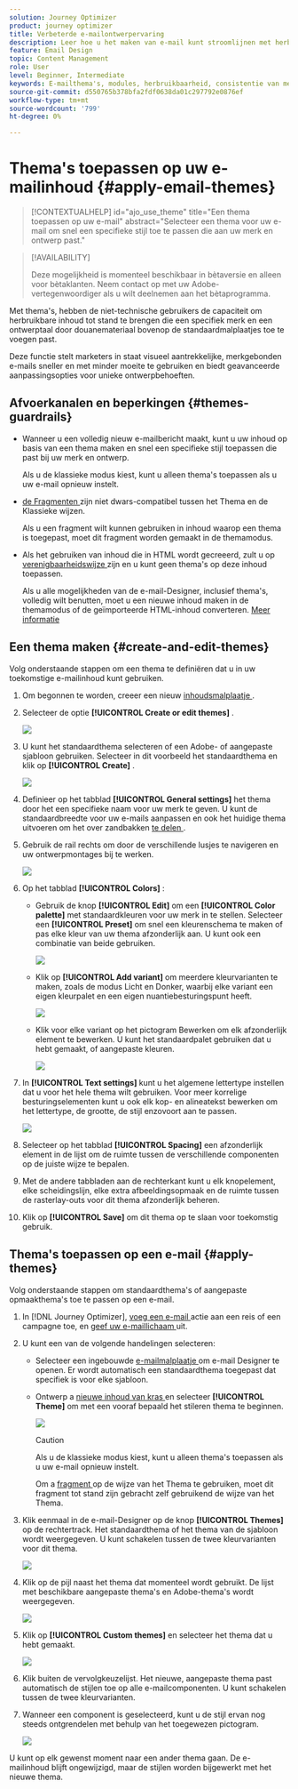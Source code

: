 ```yaml
---
solution: Journey Optimizer
product: journey optimizer
title: Verbeterde e-mailontwerpervaring
description: Leer hoe u het maken van e-mail kunt stroomlijnen met herbruikbare thema's en modules, zodat uw campagnes consistent en efficiënt zijn.
feature: Email Design
topic: Content Management
role: User
level: Beginner, Intermediate
keywords: E-mailthema's, modules, herbruikbaarheid, consistentie van merk, e-mailontwerp, aangepaste CSS, mobiele optimalisatie
source-git-commit: d550765b378bfa2fdf0638da01c297792e0876ef
workflow-type: tm+mt
source-wordcount: '799'
ht-degree: 0%

---
```



# Thema&#39;s toepassen op uw e-mailinhoud {#apply-email-themes}

>[!CONTEXTUALHELP]
>id="ajo_use_theme"
>title="Een thema toepassen op uw e-mail"
>abstract="Selecteer een thema voor uw e-mail om snel een specifieke stijl toe te passen die aan uw merk en ontwerp past."

<!--This documentation provides a comprehensive guide to using themes to streamline your email creation process. With the ability to define reusable themes and leverage pre-designed modules, marketers can create professional, brand-aligned emails faster and with less effort.-->

>[!AVAILABILITY]
>
>Deze mogelijkheid is momenteel beschikbaar in bètaversie en alleen voor bètaklanten. Neem contact op met uw Adobe-vertegenwoordiger als u wilt deelnemen aan het bètaprogramma.

Met thema&#39;s, hebben de niet-technische gebruikers de capaciteit om herbruikbare inhoud tot stand te brengen die een specifiek merk en een ontwerptaal door douanemateriaal bovenop de standaardmalplaatjes <!-- to achieve brand specific results--> toe te voegen past.

Deze functie stelt marketers in staat visueel aantrekkelijke, merkgebonden e-mails sneller en met minder moeite te gebruiken en biedt geavanceerde aanpassingsopties voor unieke ontwerpbehoeften.

<!--What is the Enhanced Email Authoring Experience?

This feature introduces two key components to simplify and enhance email creation:

* **Theme Management System**: A centralized system for creating, customizing, and applying reusable themes to emails. Themes ensure consistent styling across campaigns and eliminate the need for repetitive manual styling.

* **Modules**: Pre-designed, reusable content blocks that abstract common email elements (e.g., titles, descriptions, images, and links). Modules are built using customizable low-level components, offering flexibility while maintaining design standards.

Key Benefits:

- **Consistency**: Ensure all emails align with your brand's design guidelines.
- **Efficiency**: Save time by reusing themes and modules across campaigns.
- **Customization**: Add custom CSS and mobile-specific styles for advanced designs.
- **Scalability**: Eliminate repetitive styling tasks, enabling faster email creation.-->

## Afvoerkanalen en beperkingen {#themes-guardrails}

* Wanneer u een volledig nieuw e-mailbericht maakt, kunt u uw inhoud op basis van een thema maken en snel een specifieke stijl toepassen die past bij uw merk en ontwerp.

  Als u de klassieke modus kiest, kunt u alleen thema&#39;s toepassen als u uw e-mail opnieuw instelt.

* [ de Fragmenten ](../content-management/fragments.md) zijn niet dwars-compatibel tussen het Thema en de Klassieke wijzen.

  Als u een fragment wilt kunnen gebruiken in inhoud waarop een thema is toegepast, moet dit fragment worden gemaakt in de themamodus.

* Als het gebruiken van inhoud die in HTML wordt gecreeerd, zult u op [ verenigbaarheidswijze ](existing-content.md) zijn en u kunt geen thema&#39;s op deze inhoud toepassen.

  Als u alle mogelijkheden van de e-mail-Designer, inclusief thema&#39;s, volledig wilt benutten, moet u een nieuwe inhoud maken in de themamodus of de geïmporteerde HTML-inhoud converteren. [Meer informatie](existing-content.md)

<!--If using a content created in Classic mode or HTML, you cannot apply themes to this content. You must create a new content in Theme mode.

If you apply a theme to a content using a [fragment](../content-management/fragments.md) created in Classic mode, the rendering may not be optimal.-->

## Een thema maken {#create-and-edit-themes}

Volg onderstaande stappen om een thema te definiëren dat u in uw toekomstige e-mailinhoud kunt gebruiken.

1. Om begonnen te worden, creeer een nieuw [ inhoudsmalplaatje ](../content-management/create-content-templates.md).

1. Selecteer de optie **[!UICONTROL Create or edit themes]** .

   ![](assets/theme-create.png)

1. U kunt het standaardthema selecteren of een Adobe- of aangepaste sjabloon gebruiken. Selecteer in dit voorbeeld het standaardthema en klik op **[!UICONTROL Create]** .

   ![](assets/theme-select.png)

1. Definieer op het tabblad **[!UICONTROL General settings]** het thema door het een specifieke naam voor uw merk te geven. U kunt de standaardbreedte voor uw e-mails aanpassen en ook het huidige thema uitvoeren om het over zandbakken [ te delen ](../configuration/copy-objects-to-sandbox.md).

   <!--![](assets/theme-general-settings.png)-->

1. Gebruik de rail rechts om door de verschillende lusjes te navigeren en uw ontwerpmontages bij te werken.

   ![](assets/theme-right-pane.png)

1. Op het tabblad **[!UICONTROL Colors]** :

   * Gebruik de knop **[!UICONTROL Edit]** om een **[!UICONTROL Color palette]** met standaardkleuren voor uw merk in te stellen. Selecteer een **[!UICONTROL Preset]** om snel een kleurenschema te maken of pas elke kleur van uw thema afzonderlijk aan. U kunt ook een combinatie van beide gebruiken.

     ![](assets/theme-colors.gif)

   * Klik op **[!UICONTROL Add variant]** om meerdere kleurvarianten te maken, zoals de modus Licht en Donker, waarbij elke variant een eigen kleurpalet en een eigen nuantiebesturingspunt heeft.

     ![](assets/theme-colors-variant.png)

   * Klik voor elke variant op het pictogram Bewerken om elk afzonderlijk element te bewerken. U kunt het standaardpalet gebruiken dat u hebt gemaakt, of aangepaste kleuren.

     ![](assets/theme-colors-edit-variant.gif)

1. In **[!UICONTROL Text settings]** kunt u het algemene lettertype instellen dat u voor het hele thema wilt gebruiken. Voor meer korrelige besturingselementen kunt u ook elk kop- en alineatekst bewerken om het lettertype, de grootte, de stijl enzovoort aan te passen.

   ![](assets/theme-text.png)

1. Selecteer op het tabblad **[!UICONTROL Spacing]** een afzonderlijk element in de lijst om de ruimte tussen de verschillende componenten op de juiste wijze te bepalen.

   <!--![](assets/theme-spacing.png)-->

1. Met de andere tabbladen aan de rechterkant kunt u elk knopelement, elke scheidingslijn, elke extra afbeeldingsopmaak en de ruimte tussen de rasterlay-outs voor dit thema afzonderlijk beheren.

   <!--![](assets/theme-buttons.png)-->

1. Klik op **[!UICONTROL Save]** om dit thema op te slaan voor toekomstig gebruik.

## Thema&#39;s toepassen op een e-mail {#apply-themes}

Volg onderstaande stappen om standaardthema&#39;s of aangepaste opmaakthema&#39;s toe te passen op een e-mail.

1. In [!DNL Journey Optimizer], [ voeg een e-mail ](create-email.md) actie aan een reis of een campagne toe, en [ geef uw e-maillichaam ](get-started-email-design.md#key-steps) uit.

1. U kunt een van de volgende handelingen selecteren:

   * Selecteer een ingebouwde [ e-mailmalplaatje ](use-email-templates.md) om e-mail Designer te openen. Er wordt automatisch een standaardthema toegepast dat specifiek is voor elke sjabloon.

   * Ontwerp a [ nieuwe inhoud van kras ](content-from-scratch.md) en selecteer **[!UICONTROL Theme]** om met een vooraf bepaald het stileren thema te beginnen.

     ![](assets/theme-from-scratch.png)

     >[!CAUTION]
     >
     >Als u de klassieke modus kiest, kunt u alleen thema&#39;s toepassen als u uw e-mail opnieuw instelt.
     >
     >Om a [ fragment ](../content-management/fragments.md) op de wijze van het Thema te gebruiken, moet dit fragment tot stand zijn gebracht zelf gebruikend de wijze van het Thema.

1. Klik eenmaal in de e-mail-Designer op de knop **[!UICONTROL Themes]** op de rechtertrack. Het standaardthema of het thema van de sjabloon wordt weergegeven. U kunt schakelen tussen de twee kleurvarianten voor dit thema.

   ![](assets/theme-default-hero.png)

1. Klik op de pijl naast het thema dat momenteel wordt gebruikt. De lijst met beschikbare aangepaste thema&#39;s en Adobe-thema&#39;s wordt weergegeven.

   ![](assets/theme-hero-change.png)

1. Klik op **[!UICONTROL Custom themes]** en selecteer het thema dat u hebt gemaakt.

   ![](assets/theme-select-custom.png)

1. Klik buiten de vervolgkeuzelijst. Het nieuwe, aangepaste thema past automatisch de stijlen toe op alle e-mailcomponenten. U kunt schakelen tussen de twee kleurvarianten.

1. Wanneer een component is geselecteerd, kunt u de stijl ervan nog steeds ontgrendelen met behulp van het toegewezen pictogram.

   ![](assets/theme-unlock-style.png)

U kunt op elk gewenst moment naar een ander thema gaan. De e-mailinhoud blijft ongewijzigd, maar de stijlen worden bijgewerkt met het nieuwe thema.

<!--
>[!NOTE]
> - Themes apply styles globally. Ensure your theme is finalized before applying it to multiple emails.
> - Switching themes may override custom styles applied to individual components.

>[!CAUTION]
> - When using fragments, the email's theme will override the fragment's styles. A warning will be displayed in the editor if there is a conflict.

## Example Use Cases {#example-use-cases}

### 1. Creating a New Theme
- A marketer creates a theme with their brand's colors, fonts, and button styles.
- The theme is saved and reused across multiple email campaigns.

### 2. Switching Themes
- A marketer applies a holiday-themed design to an existing email by switching to a pre-designed holiday theme.-->


